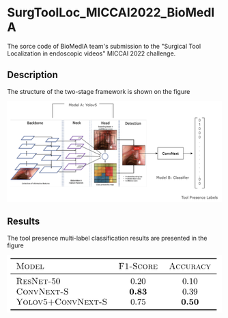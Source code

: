 # SurgToolLoc_MICCAI2022_BioMedIA

The sorce code of BioMedIA team's submission to the "Surgical Tool Localization in endoscopic videos" MICCAI 2022 challenge.

## Description

The structure of the two-stage framework is shown on the figure 

![alt text](https://github.com/SashaMatsun/SurgToolLoc_MICCAI2022_BioMedIA/blob/main/images/stl_1.png)

## Results

The tool presence multi-label classification results are presented in the figure 

![alt text](https://github.com/SashaMatsun/SurgToolLoc_MICCAI2022_BioMedIA/blob/main/images/stl_2.png)
